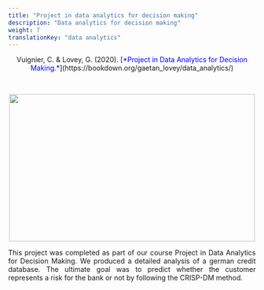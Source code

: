 ```yaml
---
title: "Project in data analytics for decision making"
description: "Data analytics for decision making"
weight: 7
translationKey: "data analytics"
---
```



<center> Vuignier, C. & Lovey, G. (2020). [<span style="color:blue">*Project in Data Analytics for Decision Making.*</span>](https://bookdown.org/gaetan_lovey/data_analytics/)</p></center> 
<p>&nbsp; </p>


<p align="center">
  <img src="/DALEX.png" width="500" height="300"/>
</p>


<p style="text-align:justify;">This project was completed as part of our course Project in Data Analytics for Decision Making. We produced a detailed analysis of a german credit database. The ultimate goal was to predict whether the customer represents a risk for the bank or not by following the CRISP-DM method. </p>  

